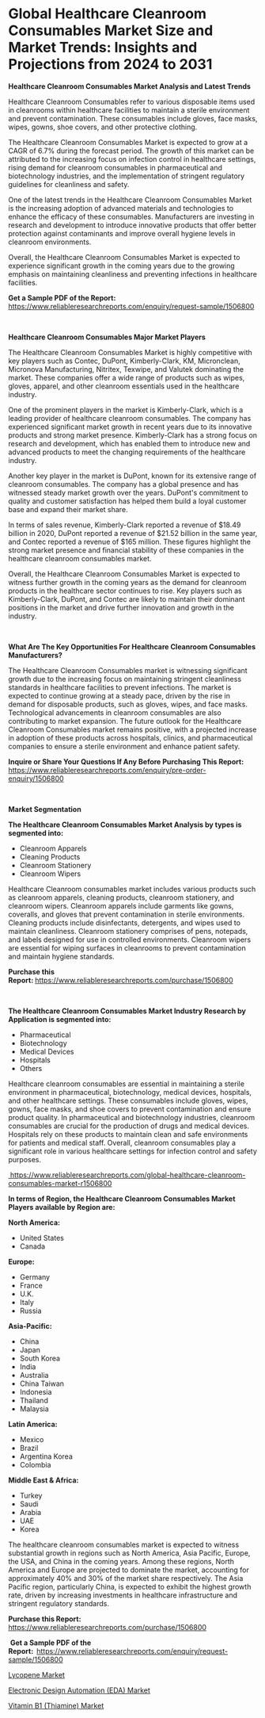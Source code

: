 <p><h1>Global Healthcare Cleanroom Consumables Market Size and Market Trends: Insights and Projections from 2024 to 2031</h1></p><p><strong>Healthcare Cleanroom Consumables Market Analysis and Latest Trends</strong></p>
<p><p>Healthcare Cleanroom Consumables refer to various disposable items used in cleanrooms within healthcare facilities to maintain a sterile environment and prevent contamination. These consumables include gloves, face masks, wipes, gowns, shoe covers, and other protective clothing.</p><p>The Healthcare Cleanroom Consumables Market is expected to grow at a CAGR of 6.7% during the forecast period. The growth of this market can be attributed to the increasing focus on infection control in healthcare settings, rising demand for cleanroom consumables in pharmaceutical and biotechnology industries, and the implementation of stringent regulatory guidelines for cleanliness and safety.</p><p>One of the latest trends in the Healthcare Cleanroom Consumables Market is the increasing adoption of advanced materials and technologies to enhance the efficacy of these consumables. Manufacturers are investing in research and development to introduce innovative products that offer better protection against contaminants and improve overall hygiene levels in cleanroom environments.</p><p>Overall, the Healthcare Cleanroom Consumables Market is expected to experience significant growth in the coming years due to the growing emphasis on maintaining cleanliness and preventing infections in healthcare facilities.</p></p>
<p><strong>Get a Sample PDF of the Report:&nbsp;</strong> <a href="https://www.reliableresearchreports.com/enquiry/request-sample/1506800">https://www.reliableresearchreports.com/enquiry/request-sample/1506800</a></p>
<p>&nbsp;</p>
<p><strong>Healthcare Cleanroom Consumables Major Market Players</strong></p>
<p><p>The Healthcare Cleanroom Consumables Market is highly competitive with key players such as Contec, DuPont, Kimberly-Clark, KM, Micronclean, Micronova Manufacturing, Nitritex, Texwipe, and Valutek dominating the market. These companies offer a wide range of products such as wipes, gloves, apparel, and other cleanroom essentials used in the healthcare industry.</p><p>One of the prominent players in the market is Kimberly-Clark, which is a leading provider of healthcare cleanroom consumables. The company has experienced significant market growth in recent years due to its innovative products and strong market presence. Kimberly-Clark has a strong focus on research and development, which has enabled them to introduce new and advanced products to meet the changing requirements of the healthcare industry.</p><p>Another key player in the market is DuPont, known for its extensive range of cleanroom consumables. The company has a global presence and has witnessed steady market growth over the years. DuPont's commitment to quality and customer satisfaction has helped them build a loyal customer base and expand their market share.</p><p>In terms of sales revenue, Kimberly-Clark reported a revenue of $18.49 billion in 2020, DuPont reported a revenue of $21.52 billion in the same year, and Contec reported a revenue of $165 million. These figures highlight the strong market presence and financial stability of these companies in the healthcare cleanroom consumables market.</p><p>Overall, the Healthcare Cleanroom Consumables Market is expected to witness further growth in the coming years as the demand for cleanroom products in the healthcare sector continues to rise. Key players such as Kimberly-Clark, DuPont, and Contec are likely to maintain their dominant positions in the market and drive further innovation and growth in the industry.</p></p>
<p>&nbsp;</p>
<p><strong>What Are The Key Opportunities For Healthcare Cleanroom Consumables Manufacturers?</strong></p>
<p><p>The Healthcare Cleanroom Consumables market is witnessing significant growth due to the increasing focus on maintaining stringent cleanliness standards in healthcare facilities to prevent infections. The market is expected to continue growing at a steady pace, driven by the rise in demand for disposable products, such as gloves, wipes, and face masks. Technological advancements in cleanroom consumables are also contributing to market expansion. The future outlook for the Healthcare Cleanroom Consumables market remains positive, with a projected increase in adoption of these products across hospitals, clinics, and pharmaceutical companies to ensure a sterile environment and enhance patient safety.</p></p>
<p><strong>Inquire or Share Your Questions If Any Before Purchasing This Report:</strong> <a href="https://www.reliableresearchreports.com/enquiry/pre-order-enquiry/1506800">https://www.reliableresearchreports.com/enquiry/pre-order-enquiry/1506800</a></p>
<p>&nbsp;</p>
<p><strong>Market Segmentation</strong></p>
<p><strong>The Healthcare Cleanroom Consumables Market Analysis by types is segmented into:</strong></p>
<p><ul><li>Cleanroom Apparels</li><li>Cleaning Products</li><li>Cleanroom Stationery</li><li>Cleanroom Wipers</li></ul></p>
<p><p>Healthcare Cleanroom consumables market includes various products such as cleanroom apparels, cleaning products, cleanroom stationery, and cleanroom wipers. Cleanroom apparels include garments like gowns, coveralls, and gloves that prevent contamination in sterile environments. Cleaning products include disinfectants, detergents, and wipes used to maintain cleanliness. Cleanroom stationery comprises of pens, notepads, and labels designed for use in controlled environments. Cleanroom wipers are essential for wiping surfaces in cleanrooms to prevent contamination and maintain hygiene standards.</p></p>
<p><strong>Purchase this Report:&nbsp;</strong><a href="https://www.reliableresearchreports.com/purchase/1506800">https://www.reliableresearchreports.com/purchase/1506800</a></p>
<p>&nbsp;</p>
<p><strong>The Healthcare Cleanroom Consumables Market Industry Research by Application is segmented into:</strong></p>
<p><ul><li>Pharmaceutical</li><li>Biotechnology</li><li>Medical Devices</li><li>Hospitals</li><li>Others</li></ul></p>
<p><p>Healthcare cleanroom consumables are essential in maintaining a sterile environment in pharmaceutical, biotechnology, medical devices, hospitals, and other healthcare settings. These consumables include gloves, wipes, gowns, face masks, and shoe covers to prevent contamination and ensure product quality. In pharmaceutical and biotechnology industries, cleanroom consumables are crucial for the production of drugs and medical devices. Hospitals rely on these products to maintain clean and safe environments for patients and medical staff. Overall, cleanroom consumables play a significant role in various healthcare settings for infection control and safety purposes.</p></p>
<p><a href="https://www.reliableresearchreports.com/global-healthcare-cleanroom-consumables-market-r1506800">&nbsp;https://www.reliableresearchreports.com/global-healthcare-cleanroom-consumables-market-r1506800</a></p>
<p><strong>In terms of Region, the Healthcare Cleanroom Consumables Market Players available by Region are:</strong></p>
<p>
    <p> <strong> North America: </strong>
        <ul>
            <li>United States</li>
            <li>Canada</li>
        </ul>
        </p> 
    <p> <strong> Europe: </strong>
        <ul>
            <li>Germany</li>
            <li>France</li>
            <li>U.K.</li>
            <li>Italy</li>
            <li>Russia</li>
        </ul>
        </p> 
    <p> <strong> Asia-Pacific: </strong>
        <ul>
            <li>China</li>
            <li>Japan</li>
            <li>South Korea</li>
            <li>India</li>
            <li>Australia</li>
            <li>China Taiwan</li>
            <li>Indonesia</li>
            <li>Thailand</li>
            <li>Malaysia</li>
        </ul>
        </p> 
    <p> <strong> Latin America: </strong>
        <ul>
            <li>Mexico</li>
            <li>Brazil</li>
            <li>Argentina Korea</li>
            <li>Colombia</li>
        </ul>
        </p> 
    <p> <strong> Middle East & Africa: </strong>
        <ul>
            <li>Turkey</li>
            <li>Saudi</li>
            <li>Arabia</li>
            <li>UAE</li>
            <li>Korea</li>
        </ul>
    </p>
    </p>
<p><p>The healthcare cleanroom consumables market is expected to witness substantial growth in regions such as North America, Asia Pacific, Europe, the USA, and China in the coming years. Among these regions, North America and Europe are projected to dominate the market, accounting for approximately 40% and 30% of the market share respectively. The Asia Pacific region, particularly China, is expected to exhibit the highest growth rate, driven by increasing investments in healthcare infrastructure and stringent regulatory standards.</p></p>
<p><strong>Purchase this Report: </strong><a href="https://www.reliableresearchreports.com/purchase/1506800">https://www.reliableresearchreports.com/purchase/1506800</a></p>
<p>&nbsp;<strong>Get a Sample PDF of the Report:&nbsp;&nbsp;</strong><a href="https://www.reliableresearchreports.com/enquiry/request-sample/1506800">https://www.reliableresearchreports.com/enquiry/request-sample/1506800</a></p>
<p><strong></strong></p>
<p><p><a href="https://medium.com/@daleaams71/lycopene-market-size-share-analysis-growth-trends-forecasts-2024-2031-a382dd3acffb">Lycopene Market</a></p><p><a href="https://github.com/JoshuaPetersxXd/Market-Research-Report-List-1/blob/main/electronic-design-automation-eda-market.md">Electronic Design Automation (EDA) Market</a></p><p><a href="https://medium.com/@swilliamn8765/global-vitamin-b1-thiamine-market-size-and-market-trends-analysis-by-regional-outlook-f6ba4216c723">Vitamin B1 (Thiamine) Market</a></p></p>